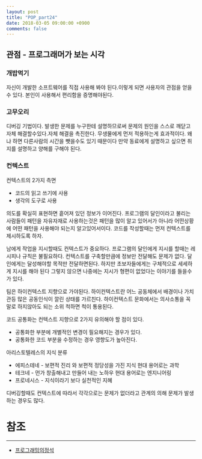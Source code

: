 ```yaml
---
layout: post
title: "POP_part24"
date: 2018-03-05 09:00:00 +0900
comments: false
---
```


## 관점 - 프로그래머가 보는 시각

### 개밥먹기

자신이 개발한 소프트웨어를 직접 사용해 봐야 된다.이렇게 되면 사용자의 관점을 얻을수 있다.
본인이 사용해서 편리함을 증명해야된다.

### 고무오리 

디버깅 기법이다. 발생한 문제를 누구한테 설명하므로써 문제의 원인을 스스로 깨닫고 자체 해결할수있다.자체 해결을 촉진한다.
무생물에게 먼저 적용하는게 효과적이다. 왜냐 하면 다른사람의 시간을 뺏을수도 있기 때문이다 만약 동료에게 설명하고 싶으면
취지를 설명하고 양해를 구해야 된다.

### 컨텍스트

컨텍스트의 2가지 측면

* 코드의 읽고 쓰기에 사용
* 생각의 도구로 사용

의도를 확실히 표현하면 흩어져 있던 정보가 이어진다.
프로그램의 달인이라고 불리는 사람들이 패턴을 자유자재로 사용하는것은 
패턴을 많이 알고 있어서가 아니라 어떤상황에 어떤 패턴을 사용해야 되는지 알고있어서이다.
코드를 작성할때는 먼저 컨텍스트를 제시하도록 하자.

남에게 작업을 지시할때도 컨텍스트가 중요하다. 프로그램의 달인에게 지시를 할때는 레시피나 규칙은 불필요하다.
컨텍스트를 구축할만큼에 정보만 전달해도 문제가 없다. 달인에게는 달성해야할 목적만 전달하면된다.
하지만 초보자들에게는 구체적으로 세세하게 지시를 해야 된다 그렇지 않으면 나중에는 지시가 형편이 없었다는 이야기를 
들을수가 있다.

팀은 하이컨텍스트 지향으로 가야된다. 
하이컨텍스트란 어느 공동체에서 배경이나 가치관등 많은 공동인식이 깔린 상태를 가르친다.
하이컨텍스트 문화에서는 의사소통을 꼭 말로 하지않아도 되는 소위 척하면 척이 통용된다.

코드 공통화는 컨텍스트 지향으로 2가지 유의해야 할 점이 있다.

* 공통화한 부분에 개별적인 변경이 필요해지는 경우가 있다.
* 공통화한 코드 부분을 수정하는 경우 영향도가 높아진다.

아리스토텔레스의 지식 분류

* 에피스테네 - 보편적 진리 와 보편적 정당성을 가진 지식 현대 용어로는 과학
* 테크네 - 먼가 창출해내고 만들어 내는 노하우 현대 용어로는 엔지니어링
* 프로네시스 - 지식이라기 보다 실천적인 지혜

디버깅할때도 컨텍스트에 따라서 각각으로는 문제가 없더라고 관계의 의해 문제가 발생하는 경우도 많다.


# 참조
-----
* [프로그래밍의정석](http://www.yes24.com/24/Goods/55254076?Acode=101)
